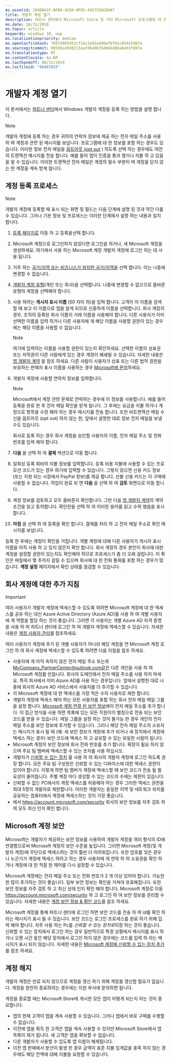 ```yaml
---
ms.assetid: 284EBA1F-BFB4-4CDA-9F05-4927CDACDAA7
title: 개발자 계정 열기
description: 파트너 센터에서 Microsoft Store 및 기타 Microsoft 프로그램에 대 한 Windows 개발자 계정을 등록 하는 방법에 대 한 개요는 다음과 같습니다.
ms.date: 10/31/2018
ms.topic: article
keywords: windows 10, uwp
ms.localizationpriority: medium
ms.openlocfilehash: 78974903d52cf34c2e91e460efbfb1c054afd8fa
ms.sourcegitcommit: 99595e4938213aafdb49635d684d8ba8eb3f697a
ms.translationtype: MT
ms.contentlocale: ko-KR
ms.lasthandoff: 08/15/2019
ms.locfileid: "69487815"
---
```

# <a name="opening-a-developer-account"></a>개발자 계정 열기

이 문서에서는 [파트너 센터](https://partner.microsoft.com/dashboard)에서 Windows 개발자 계정을 등록 하는 방법을 설명 합니다.

> [!NOTE]
> 개발자 계정에 등록 하는 경우 귀하의 연락처 정보에 제공 하는 전자 메일 주소를 사용 하 여 계정과 관련 된 메시지를 보냅니다. 프로그램에 대 한 정보를 포함 하는 경우도 있습니다. 이러한 정보 전자 메일을 [옵트아웃 (opt out](https://go.microsoft.com/fwlink/p/?LinkId=533280) ) 하도록 선택 하는 경우에도 여전히 트랜잭션 메시지를 전송 합니다. 예를 들어 앱이 인증을 통과 했거나 지불 하 고 있음을 알 수 있습니다. 이러한 트랜잭션 전자 메일은 계정의 필수 부분이 며 계정을 닫지 않는 한 계정을 계속 받게 됩니다.

## <a name="the-account-signup-process"></a>계정 등록 프로세스

> [!NOTE]
> 개발자 계정에 등록할 때 표시 되는 화면 및 필드는 다음 단계에 설명 된 것과 약간 다를 수 있습니다. 그러나 기본 정보 및 프로세스는 이러한 단계에서 설명 하는 내용과 일치 합니다.

1.  [등록 페이지로](https://go.microsoft.com/fwlink/p/?LinkId=615100) 이동 하 고 등록을선택 합니다.
2.  Microsoft 계정으로 로그인하지 않았다면 로그인을 하거나, 새 Microsoft 계정을 생성하세요. 여기에서 사용 하는 Microsoft 계정 개발자 계정에 로그인 하는 데 사용 됩니다.
3.  거주 하는 [국가/지역 또는 비즈니스가 위치한 국가/지역을](account-types-locations-and-fees.md#developer-account-and-app-submission-markets) 선택 합니다. 이는 나중에 변경할 수 없습니다.
4.  [개발자 계정 유형](account-types-locations-and-fees.md)(개인 또는 회사)을 선택합니다. 나중에 변경할 수 없으므로 올바른 유형의 계정을 선택해야 합니다.
5.  사용 하려는 **게시자 표시 이름** (50 자이 하)을 입력 합니다. 고객이 이 이름을 검색할 때 보고 이 이름으로 앱을 알게 되므로 신중하게 이름을 선택합니다. 회사 계정의 경우, 조직의 등록된 회사 이름이 거래 이름을 사용해야 합니다. 다른 사용자가 이미 선택한 이름을 입력 하거나 다른 사용자에 게 해당 이름을 사용할 권한이 있는 경우에는 해당 이름을 사용할 수 없습니다.

    > [!NOTE]
    > 여기에 입력하는 이름을 사용할 권한이 있는지 확인하세요. 선택한 이름의 상표권 또는 저작권이 다른 사람에게 있는 경우 계정이 폐쇄될 수 있습니다. 자세한 내용은 [앱 개발자 계약](https://docs.microsoft.com/legal/windows/agreements/app-developer-agreement) 을 참조 하세요. 다른 사람이 사용자가 상표 또는 다른 법적 권한을 보유하는 판매자 표시 이름을 사용하는 경우 [Microsoft에 문의](https://go.microsoft.com/fwlink/p/?LinkId=233777)하세요.    

6.  개발자 계정에 사용할 연락처 정보를 입력합니다.

    > [!NOTE]
    > Microsoft에서 계정 관련 문제로 연락하는 경우에 이 정보를 사용합니다. 예를 들어 등록을 완료 한 후 전자 메일 확인을 받게 됩니다. 그 후에는 요금을 지불 하거나 계정으로 항목을 수정 해야 하는 경우 메시지를 전송 합니다. 또한 비트랜잭션 메일 수신을 옵트아웃 (opt out) 하지 않는 한, 앞에서 설명한 대로 정보 전자 메일을 보낼 수도 있습니다.

    회사로 등록 하는 경우 회사 계정을 승인할 사용자의 이름, 전자 메일 주소 및 전화 번호를 입력 해야 합니다.

7.  **다음** 을 선택 하 여 **결제** 섹션으로 이동 합니다.

8.  일회성 등록 회비의 지불 정보를 입력합니다. 등록 비용 지불에 사용할 수 있는 프로모션 코드가 있는 경우 여기에 입력할 수 있습니다. 그렇지 않으면 신용 카드 정보 (또는 지원 되는 시장에서 PayPal 정보)를 제공 합니다. 선불 신용 카드는 이 구매에 사용할 수 없습니다. 작업이 완료 되 면 **다음** 을 선택 하 여 **검토** 화면으로 이동 합니다.

9.  계정 정보를 검토하고 모두 올바른지 확인합니다. 그런 다음 [앱 개발자 계약](https://docs.microsoft.com/legal/windows/agreements/app-developer-agreement)의 계약조건을 읽고 동의합니다. 확인란을 선택 하 여 이러한 용어를 읽고 수락 했음을 표시 합니다.

10.  **마침** 을 선택 하 여 등록을 확인 합니다. 결제를 처리 하 고 전자 메일 주소로 확인 메시지를 보냅니다.

등록 한 후에는 계정이 확인을 거칩니다. 개별 계정에 대해 다른 사용자가 게시자 표시 이름을 아직 사용 하 고 있지 않은지 확인 합니다. 회사 계정의 경우 본인이 회사에 대한 계정을 설정할 권한이 있는지도 확인해야 하므로 프로세스가 좀 더 오래 걸립니다. 이 확인은 며칠에서 몇 주까지 걸릴 수 있으며 회사에 대 한 전화 통화를 포함 하는 경우가 많습니다. **계정 설정** 페이지에서 확인 상태를 점검할 수 있습니다.


## <a name="additional-guidelines-for-company-accounts"></a>회사 계정에 대한 추가 지침

> [!IMPORTANT]
> 여러 사용자가 개발자 계정에 액세스할 수 있도록 하려면 Microsoft 계정에 대 한 액세스를 공유 하는 대신 Azure Active Directory (Azure AD)를 사용 하 여 개별 사용자에 게 역할을 할당 하는 것이 좋습니다. 그러면 각 사용자는 개별 Azure AD 자격 증명을 사용 하 여 파트너 센터에 로그인 하 여 개발자 계정에 액세스할 수 있습니다. 자세한 내용은 [계정 사용자 관리](manage-account-users.md)를 참조하세요.

여러 사용자가 계정에 추가 된 개별 사용자가 아니라 해당 계정을 연 Microsoft 계정 로그인 하 여 회사 계정에 액세스할 수 있도록 하려면 다음 지침을 참조 하세요.

-   사용자에 게 아직 속하지 않은 전자 메일 주소 또는와 MyCompany_PartnerCenter@outlook.com같은 다른 개인을 사용 하 여 Microsoft 계정를 만듭니다. 회사의 도메인에서 전자 메일 주소를 사용 하지 마세요. 특히 회사에서 이미 Azure AD를 사용 하는 경우입니다. 앞에서 설명한 대로 나중에 회사의 Azure AD 서비스에서 사용자를 더 추가할 수 있습니다.
-   이 Microsoft 계정에 대 한 액세스를 가장 적은 수의 사용자로 제한 합니다.
-   개발자 계정에 액세스 해야 하는 모든 사용자를 포함 하는 회사 전자 메일 메일 그룹을 설정 합니다. [Microsoft 계정 연결 된 보안 정보](https://account.microsoft.com/security)에이 전자 메일 주소를 추가 합니다. 이 접근 방식을 사용 하면 목록에 있는 모든 직원이이 별칭으로 전송 되는 보안 코드를 받을 수 있습니다. 메일 그룹을 설정 하는 것이 불가능 한 경우 개인의 전자 메일 주소를 보안 정보에 추가할 수 있습니다. 그러나 해당 전자 메일 주소의 소유자는 메시지가 표시 될 때 (예: 새 보안 정보가 계정에 추가 되거나 새 장치에서 계정에 액세스 하는 경우) 보안 코드에 액세스 하 고 공유할 수 있는 유일한 사람이 됩니다.
-   Microsoft 계정의 보안 정보에 회사 전화 번호를 추가 합니다. 확장이 필요 하지 않으며 주요 팀 멤버에 액세스할 수 있는 숫자를 사용 하십시오.
-   개발자가 [신뢰할 수 있는 장치](https://support.microsoft.com/help/12369/microsoft-account-add-a-trusted-device) 를 사용 하 여 회사의 개발자 계정에 로그인 하도록 권장 합니다. 모든 주요 팀 구성원은 신뢰할 수 있는 디바이스에 대한 액세스 권한이 있어야 합니다. 이렇게 하면 팀 멤버가 계정에 액세스할 때 보안 코드가 전송 될 필요성이 줄어듭니다. 주별 계정 마다 생성할 수 있는 코드의 수에는 제한이 있습니다.
-   신뢰할 수 없는 PC에서의 계정 액세스를 허용해야 하는 경우 그러한 액세스 권한을 최대 5명의 개발자로 제한합니다. 이러한 개발자는 동일한 지역 및 네트워크 위치를 공유하는 컴퓨터에서 계정에 액세스하는 것이 가장 좋습니다.
-   에서 https://account.microsoft.com/security 회사의 보안 정보를 자주 검토 하 여 모두 최신 인지 확인 합니다.


## <a name="microsoft-account-security"></a>Microsoft 계정 보안

Microsoft는 개발자가 제공하는 보안 정보를 사용하여 개발자 계정을 여러 형식의 ID에 연결함으로써 Microsoft 계정의 보안 수준을 높입니다. 그러면 Microsoft 계정(및 개발자 계정)에 무단으로 액세스하는 것이 훨씬 더 어려워집니다. 또한 암호를 잊은 경우 나 누군가가 계정에 액세스 하려고 하는 경우 사용자에 게 연락 하 여 소유권을 확인 하거나 계정에 대 한 적절 한 제어를 다시 설정할 수 있습니다.

Microsoft 계정에는 전자 메일 주소 또는 전화 번호가 2 개 이상 있어야 합니다. 가능한 한 많이 추가하는 것이 좋습니다. 일부 보안 정보는 확인을 거쳐야 유효해집니다. 또한 보안 정보를 자주 검토 하 고 최신 상태 인지 확인 해야 합니다. Microsoft 계정로 이동 https://account.microsoft.com/security 하 고 로그인 하 여 보안 정보를 관리할 수 있습니다. 자세한 내용은 [계정 보안 정보 & 확인 코드](https://support.microsoft.com/help/12428/microsoft-account-security-info-verification-codes)를 참조 하세요.

Microsoft 계정를 통해 파트너 센터에 로그인 하면 보안 코드를 전송 하 여 id를 확인 하 라는 메시지가 표시 될 수 있습니다. 보안 코드는 로그인 프로세스를 완료 하기 위해 입력 해야 합니다. 자주 사용 하는 Pc를 *신뢰할 수 있는 장치로*지정 하는 것이 좋습니다. 신뢰할 수 있는 장치에서 로그인 하는 경우 일반적으로 특정 상황에서 메시지를 표시 하거나 오랜 시간 동안 해당 장치에서 로그인 하지 않은 경우에는 코드를 입력 하 라는 메시지가 표시 되지 않습니다. 자세한 내용은 [Microsoft 계정에 신뢰할 수 있는 장치 추가](https://support.microsoft.com/help/12369/microsoft-account-add-a-trusted-device)를 참조 하세요.


## <a name="closing-your-account"></a>계정 해지

개발자 계정은 만료 되지 않으므로 계정을 갱신 하기 위해 계정을 갱신할 필요가 없습니다. 계정을 완전히 종료하려는 경우에는 지원 부서에 문의하면 됩니다.

계정을 종료할 때는 Microsoft Store에 게시한 모든 앱이 어떻게 되는지 아는 것이 중요합니다.

-   앱의 현재 고객이 앱을 계속 사용할 수 있습니다. 그러나 앱에서 바로 구매를 수행할 수 없습니다.
-   이전에 앱을 획득 한 고객은 앱을 계속 사용할 수 있지만 Microsoft Store에서 앱 목록이 제거 됩니다. 새 고객은 앱을 확보할 수 없습니다.
-   다른 개발자가 사용할 수 있도록 앱 이름이 해제됩니다.
-   이전 앱 판매에서 분산이 발생 한 경우 금액이 표준 지불 임계값을 충족 하지 않는 경우에도 해당 잔액에 대해 지불을 요청할 수 있습니다.
